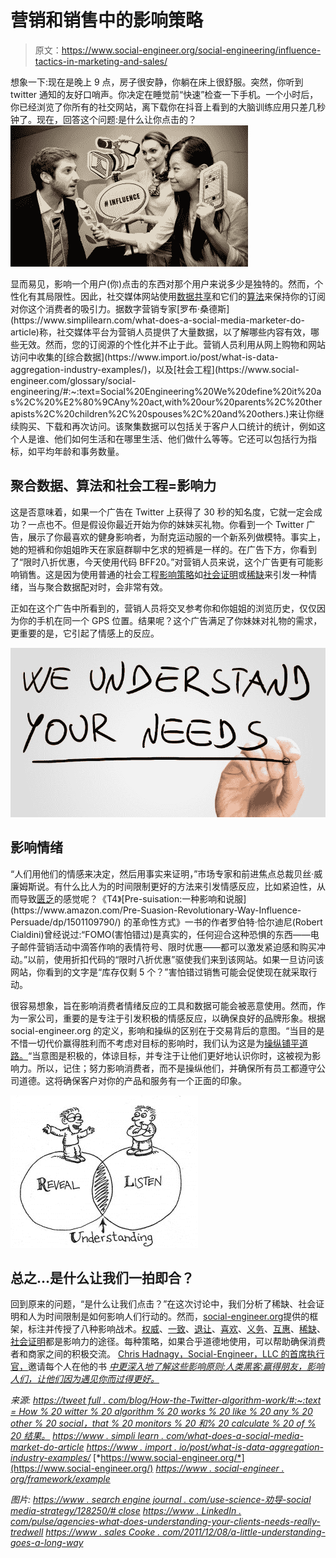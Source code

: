 # 营销和销售中的影响策略

> 原文：<https://www.social-engineer.org/social-engineering/influence-tactics-in-marketing-and-sales/>

想象一下:现在是晚上 9 点，房子很安静，你躺在床上很舒服。突然，你听到 twitter 通知的友好口哨声。你决定在睡觉前“快速”检查一下手机。一个小时后，你已经浏览了你所有的社交网站，离下载你在抖音上看到的大脑训练应用只差几秒钟了。现在，回答这个问题:是什么让你点击的？
![Influence Tactics in Marketing and Sales](img/dd02e2de2ef46f20f7c3be5caf84c9e0.png)

显而易见，影响一个用户(你)点击的东西对那个用户来说多少是独特的。然而，个性化有其局限性。因此，社交媒体网站使用[数据共享](https://www.social-engineer.org/general-blog/data-brokers-you-are-being-packaged-and-sold/)和它们的[算法](https://tweetfull.com/blog/how-does-the-twitter-algorithm-work/#:~:text=How%20Twitter%20Algorithm%20Works%20Like%20any%20other%20social,that%20monitors%20and%20calculates%20most%20of%20the%20results.)来保持你的订阅对你这个消费者的吸引力。据数字营销专家[罗布·桑德斯](https://www.simplilearn.com/what-does-a-social-media-marketer-do-article)称，社交媒体平台为营销人员提供了大量数据，以了解哪些内容有效，哪些无效。然而，您的订阅源的个性化并不止于此。营销人员利用从网上购物和网站访问中收集的[综合数据](https://www.import.io/post/what-is-data-aggregation-industry-examples/)，以及[社会工程](https://www.social-engineer.com/glossary/social-engineering/#:~:text=Social%20Engineering%20We%20define%20it%20as%2C%20%E2%80%9CAny%20act,with%20our%20parents%2C%20therapists%2C%20children%2C%20spouses%2C%20and%20others.)来让你继续购买、下载和再次访问。该聚集数据可以包括关于客户人口统计的统计，例如这个人是谁、他们如何生活和在哪里生活、他们做什么等等。它还可以包括行为指标，如平均年龄和事务数量。

## 聚合数据、算法和社会工程=影响力

这是否意味着，如果一个广告在 Twitter 上获得了 30 秒的知名度，它就一定会成功？一点也不。但是假设你最近开始为你的妹妹买礼物。你看到一个 Twitter 广告，展示了你最喜欢的健身影响者，为耐克运动服的一个新系列做模特。事实上，她的短裤和你姐姐昨天在家庭群聊中乞求的短裤是一样的。在广告下方，你看到了“限时八折优惠，今天使用代码 BFF20。”对营销人员来说，这个广告更有可能影响销售。这是因为使用普通的社会工程[影响策略](https://www.social-engineer.org/framework/influencing-others/)如[社会证明](https://www.social-engineer.org/framework/influencing-others/influence-tactics/social-proof/)或[稀缺](https://www.social-engineer.org/framework/influencing-others/influence-tactics/scarcity/)来引发一种情绪，当与聚合数据配对时，会非常有效。

正如在这个广告中所看到的，营销人员将交叉参考你和你姐姐的浏览历史，仅仅因为你的手机在同一个 GPS 位置。结果呢？这个广告满足了你妹妹对礼物的需求，更重要的是，它引起了情感上的反应。

![Influence Tactics in Marketing and Sales](img/d03f6de732566c7aedec1c849b6752ad.png)

## 影响情绪

“人们用他们的情感来决定，然后用事实来证明，”市场专家和前进焦点总裁贝丝·威廉姆斯说。有什么比人为的时间限制更好的方法来引发情感反应，比如紧迫性，从而导致[匮乏](https://www.social-engineer.org/framework/influencing-others/influence-tactics/scarcity/#:~:text=Scarcity.%20Scarcity%20is%20often%20used%20in%20Social%20Engineering,to%20control%20the%20information%20provided%20to%20the%20victim.)的感觉呢？《T4》[Pre-suisation:一种影响和说服](https://www.amazon.com/Pre-Suasion-Revolutionary-Way-Influence-Persuade/dp/1501109790/) 的革命性方式》一书的作者罗伯特·恰尔迪尼(Robert Cialdini)曾经说过:“FOMO(害怕错过)是真实的，任何迎合这种恐惧的东西——电子邮件营销活动中滴答作响的表情符号、限时优惠——都可以激发紧迫感和购买冲动。”以前，使用折扣代码的“限时八折优惠”驱使我们来到该网站。如果一旦访问该网站，你看到的文字是“库存仅剩 5 个？”害怕错过销售可能会促使现在就采取行动。

很容易想象，旨在影响消费者情绪反应的工具和数据可能会被恶意使用。然而，作为一家公司，重要的是专注于引发积极的情感反应，以确保良好的品牌形象。根据 social-engineer.org 的定义，影响和操纵的区别在于交易背后的意图。“当目的是不惜一切代价赢得胜利而不考虑对目标的影响时，我们认为这是为[操纵铺平道路。](https://www.social-engineer.org/framework/influencing-others/manipulation/)“当意图是积极的，体谅目标，并专注于让他们更好地认识你时，这被视为影响力。所以，记住；努力影响消费者，而不是操纵他们，并确保所有员工都遵守公司道德。这将确保客户对你的产品和服务有一个正面的印象。

![Influence Tactics in Marketing and Sales](img/d781438f156b396fcc7735163f4df348.png)

## 总之…是什么让我们一拍即合？

回到原来的问题，“是什么让我们点击？”在这次讨论中，我们分析了稀缺、社会证明和人为时间限制是如何影响人们行动的。然而，[social-engineer.org](https://www.social-engineer.org/)提供的框架，标注并传授了八种影响战术。[权威](https://www.social-engineer.org/framework/influencing-others/influence-tactics/authority/)、[一致](https://www.social-engineer.org/framework/influencing-others/influence-tactics/commitment-consistency/)、[退让](https://www.social-engineer.org/framework/influencing-others/influence-tactics/concession/)、[喜欢](https://www.social-engineer.org/framework/influencing-others/influence-tactics/liking/)、[义务](https://www.social-engineer.org/framework/influencing-others/influence-tactics/obligation/)、[互惠](https://www.social-engineer.org/framework/influencing-others/influence-tactics/reciprocity/)、[稀缺](https://www.social-engineer.org/framework/influencing-others/influence-tactics/scarcity/)、[社会证明](https://www.social-engineer.org/framework/influencing-others/influence-tactics/social-proof/)都是影响力的途径。每种策略，如果合乎道德地使用，可以帮助确保消费者和商家之间的积极交流。 [Chris Hadnagy，Social-Engineer，LLC 的首席执行官，](https://www.social-engineer.com/social-engineer-team/christopher-hadnagy/)邀请每个人在他的书 *[中更深入地了解这些影响原则:人类黑客:赢得朋友，影响人们，让他们因为遇见你而过得更好。](https://www.social-engineer.org/books/human-hacking-win-friends-influence-people-and-leave-them-better-off-for-having-met-you/)*

*来源:*
[*https://tweet full . com/blog/How-the-Twitter-algorithm-work/#:~:text = How % 20 witter % 20 algorithm % 20 works % 20 like % 20 any % 20 other % 20 social，that % 20 monitors % 20 和% 20 calculate % 20 of % 20 结果。*](https://tweetfull.com/blog/how-does-the-twitter-algorithm-work/#:~:text=How%20Twitter%20Algorithm%20Works%20Like%20any%20other%20social,that%20monitors%20and%20calculates%20most%20of%20the%20results.)
[*https://www . simpli learn . com/what-does-a-social-media-market-do-article*](https://www.simplilearn.com/what-does-a-social-media-marketer-do-article)
[*https://www . import . io/post/what-is-data-aggregation-industry-examples/*](https://www.import.io/post/what-is-data-aggregation-industry-examples/)
[*https://www.social-engineer.org/*](https://www.social-engineer.org/)
[*https://www . social-engineer . org/framework/example*](https://www.social-engineer.org/framework/influencing-others/manipulation/)

*图片:
[https://www . search engine journal . com/use-science-劝导-social media-strategy/128250/# close](https://www.searchenginejournal.com/use-science-persuasion-socialmedia-strategy/128250/#close)
[https://www . LinkedIn . com/pulse/agencies-what-does-understanding-your-clients-needs-really-tredwell](https://www.linkedin.com/pulse/agencies-what-does-understanding-your-clients-needs-really-tredwell)
[https://www . sales Cooke . com/2011/12/08/a-little-understanding-goes-a-long-way](https://www.salescooke.com/2011/12/08/a-little-understanding-goes-a-long-way/)*
